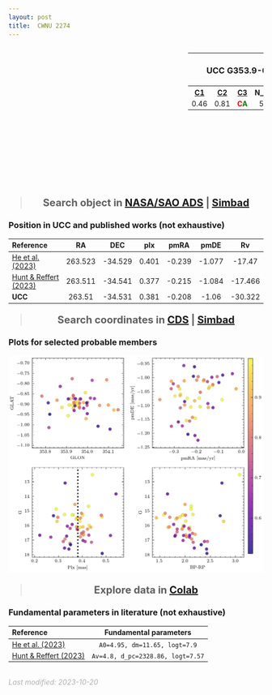 ```yaml
---
layout: post
title:  CWNU 2274
---
```


<div style="display: flex; justify-content: space-between;">
 <div style="text-align: center;">
 <!-- Left block -->
 <div id="aladin-lite-div" style="width:355px;height:250px;"></div>
 <script type="text/javascript" src="https://aladin.cds.unistra.fr/AladinLite/api/v3/latest/aladin.js" charset="utf-8"></script>
 <script type="text/javascript">
   let aladin;
   A.init.then(() => {
      aladin = A.aladin('#aladin-lite-div', {survey: "P/DSS2/color", fov:0.087, target: "263.51 -34.531"});
   });
 </script>
</div>
<!-- Left block -->

<table style="text-align: center; width:355px;height:250px;">
  <!-- Row 1 (title) -->
  <tr>
    <td colspan="5"><h3>UCC G353.9-00.8</h3></td>
  </tr>
  <!-- Row 2 -->
  <tr>
    <th><a href="https://ucc.ar/faq#what-are-the-c1-c2-and-c3-parameters" title="Photometric class">C1</a></th>
    <th><a href="https://ucc.ar/faq#what-are-the-c1-c2-and-c3-parameters" title="Density class">C2</a></th>
    <th><a href="https://ucc.ar/faq#what-are-the-c1-c2-and-c3-parameters" title="Combined class">C3</a></th>
    <th><div title="Stars with membership probability >50%">N_50</div></th>
    <th><div title="Radius that contains half the members [arcmin]">r_50</div></th>
  </tr>
  <!-- Row 3 -->
  <tr>
    <td>0.46</td>
    <td>0.81</td>
    <td><span style="color: red; font-weight: bold;">C</span><span style="color: green; font-weight: bold;">A</span></td>
    <td>51</td>
    <td>2.6</td>
  </tr>
</table>
</div>

> <p style="text-align:center; font-weight: bold; font-size:20px">Search object in <a href="https://ui.adsabs.harvard.edu/search/q=%20collection%3Aastronomy%20body%3A%22CWNU%202274%22&sort=date%20desc%2C%20bibcode%20desc&p_=0" target="_blank">NASA/SAO ADS</a> | <a href="https://simbad.cds.unistra.fr/simbad/sim-id-refs?Ident=cwnu2274" target="_blank">Simbad</a></p>


### Position in UCC and published works (not exhaustive)

| Reference    | RA    | DEC   | plx  | pmRA  | pmDE   |  Rv  |
| :---         | :---: | :---: | :---: | :---: | :---: | :---: |
|[He et al. (2023)](https://ui.adsabs.harvard.edu/abs/2023ApJS..264....8H/abstract) | 263.523 | -34.529 | 0.401 | -0.239 | -1.077 | -17.47 |
|[Hunt & Reffert (2023)](https://ui.adsabs.harvard.edu/abs/2023arXiv230313424H/abstract) | 263.511 | -34.541 | 0.377 | -0.215 | -1.084 | -17.466 |
| **UCC** |263.51 | -34.531 | 0.381 | -0.208 | -1.06 | -30.322 |

> <p style="text-align:center; font-weight: bold; font-size:20px">Search coordinates in <a href="https://cdsportal.u-strasbg.fr/?target=263.51,-34.531" target="_blank">CDS</a> | <a href="https://simbad.cds.unistra.fr/mobile/object_list.html?coord=263.51%20-34.531&output=json&radius=5&userEntry=cwnu2274" target="_blank">Simbad</a></p>

### Plots for selected probable members

![CLUSTER](https://raw.githubusercontent.com/ucc23/Q4N/main/plots/cwnu2274.webp)


> <p style="text-align:center; font-weight: bold; font-size:20px">Explore data in <a href="https://colab.research.google.com/github/UCC23/Q4N/blob/master/notebooks/cwnu2274.ipynb" target="_blank">Colab</a></p>


### Fundamental parameters in literature (not exhaustive)

| Reference |  Fundamental parameters |
| :---         |     :---:      |
| [He et al. (2023)](https://ui.adsabs.harvard.edu/abs/2023ApJS..264....8H/abstract) | `A0=4.95, dm=11.65, logt=7.9` |
| [Hunt & Reffert (2023)](https://ui.adsabs.harvard.edu/abs/2023arXiv230313424H/abstract) | `Av=4.8, d_pc=2328.86, logt=7.57` |

<br>
<font color="b3b1b1"><i>Last modified: 2023-10-20</i></font>
